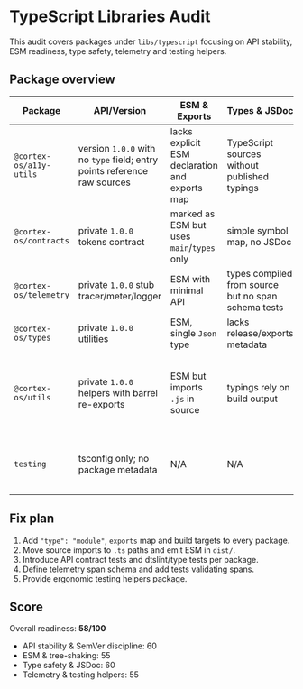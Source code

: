 # TypeScript Libraries Audit

This audit covers packages under `libs/typescript` focusing on API stability, ESM readiness, type safety, telemetry and testing helpers.

## Package overview

| Package                 | API/Version                                                              | ESM & Exports                                  | Types & JSDoc                                       | Notes                                         |
| ----------------------- | ------------------------------------------------------------------------ | ---------------------------------------------- | --------------------------------------------------- | --------------------------------------------- |
| `@cortex-os/a11y-utils` | version `1.0.0` with no `type` field; entry points reference raw sources | lacks explicit ESM declaration and exports map | TypeScript sources without published typings        | needs build step and export map               |
| `@cortex-os/contracts`  | private `1.0.0` tokens contract                                          | marked as ESM but uses `main`/`types` only     | simple symbol map, no JSDoc                         | add `exports` map for tree-shaking            |
| `@cortex-os/telemetry`  | private `1.0.0` stub tracer/meter/logger                                 | ESM with minimal API                           | types compiled from source but no span schema tests | expand telemetry schema & tests               |
| `@cortex-os/types`      | private `1.0.0` utilities                                                | ESM, single `Json` type                        | lacks release/exports metadata                      | add exports map                               |
| `@cortex-os/utils`      | private `1.0.0` helpers with barrel re-exports                           | ESM but imports `.js` in source                | typings rely on build output                        | verify tree-shaking and adjust source imports |
| `testing`               | tsconfig only; no package metadata                                       | N/A                                            | N/A                                                 | initialise package with exports map           |

## Fix plan

1. Add `"type": "module"`, `exports` map and build targets to every package.
2. Move source imports to `.ts` paths and emit ESM in `dist/`.
3. Introduce API contract tests and dtslint/type tests per package.
4. Define telemetry span schema and add tests validating spans.
5. Provide ergonomic testing helpers package.

## Score

Overall readiness: **58/100**

- API stability & SemVer discipline: 60
- ESM & tree-shaking: 55
- Type safety & JSDoc: 60
- Telemetry & testing helpers: 55
